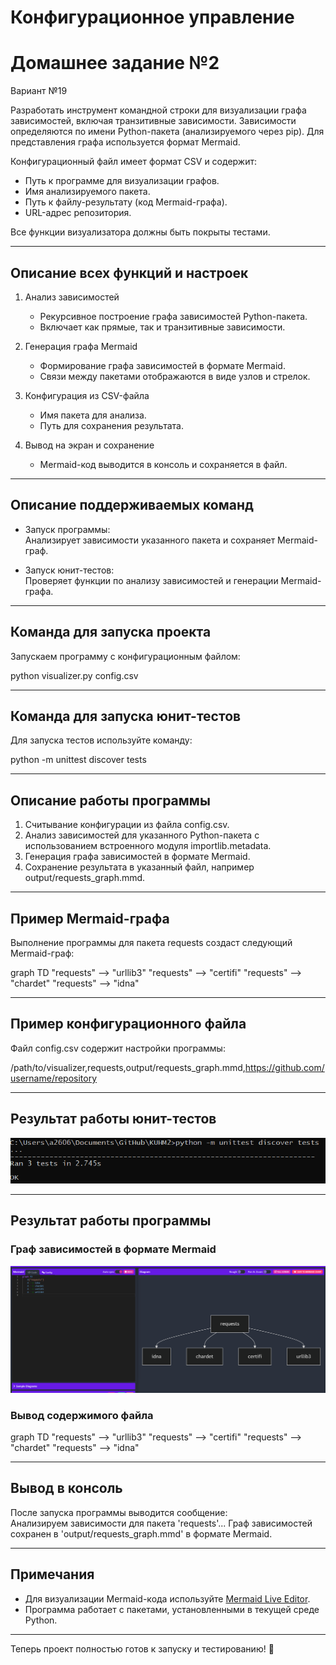 # Конфигурационное управление  

# Домашнее задание №2  

Вариант №19  

Разработать инструмент командной строки для визуализации графа зависимостей, включая транзитивные зависимости. Зависимости определяются по имени Python-пакета (анализируемого через pip). Для представления графа используется формат Mermaid.  

Конфигурационный файл имеет формат CSV и содержит:  
- Путь к программе для визуализации графов.  
- Имя анализируемого пакета.  
- Путь к файлу-результату (код Mermaid-графа).  
- URL-адрес репозитория.  

Все функции визуализатора должны быть покрыты тестами.  

---

## Описание всех функций и настроек  

1. Анализ зависимостей  
   - Рекурсивное построение графа зависимостей Python-пакета.  
   - Включает как прямые, так и транзитивные зависимости.  

2. Генерация графа Mermaid  
   - Формирование графа зависимостей в формате Mermaid.  
   - Связи между пакетами отображаются в виде узлов и стрелок.  

3. Конфигурация из CSV-файла  
   - Имя пакета для анализа.  
   - Путь для сохранения результата.  

4. Вывод на экран и сохранение  
   - Mermaid-код выводится в консоль и сохраняется в файл.  

---

## Описание поддерживаемых команд  

* Запуск программы:  
   Анализирует зависимости указанного пакета и сохраняет Mermaid-граф.  

* Запуск юнит-тестов:  
   Проверяет функции по анализу зависимостей и генерации Mermaid-графа.  

---

## Команда для запуска проекта  

Запускаем программу с конфигурационным файлом:  

python visualizer.py config.csv


---

## Команда для запуска юнит-тестов  

Для запуска тестов используйте команду:  

python -m unittest discover tests


---

## Описание работы программы  

1. Считывание конфигурации из файла config.csv.  
2. Анализ зависимостей для указанного Python-пакета с использованием встроенного модуля importlib.metadata.  
3. Генерация графа зависимостей в формате Mermaid.  
4. Сохранение результата в указанный файл, например output/requests_graph.mmd.  

---

## Пример Mermaid-графа  

Выполнение программы для пакета requests создаст следующий Mermaid-граф:  

graph TD
    "requests" --> "urllib3"
    "requests" --> "certifi"
    "requests" --> "chardet"
    "requests" --> "idna"


---

## Пример конфигурационного файла  

Файл config.csv содержит настройки программы:  

/path/to/visualizer,requests,output/requests_graph.mmd,https://github.com/username/repository


---

## Результат работы юнит-тестов  

![tests](https://github.com/Max-Jartie/KUHM2/blob/main/unitTest.png)  

---

## Результат работы программы  

### Граф зависимостей в формате Mermaid  
![mermaid](https://github.com/Max-Jartie/KUHM2/blob/main/graphA.png)  

### Вывод содержимого файла  
graph TD
    "requests" --> "urllib3"
    "requests" --> "certifi"
    "requests" --> "chardet"
    "requests" --> "idna"


---

## Вывод в консоль  

После запуска программы выводится сообщение:  
Анализируем зависимости для пакета 'requests'...
Граф зависимостей сохранен в 'output/requests_graph.mmd' в формате Mermaid.


--- 

## Примечания  
- Для визуализации Mermaid-кода используйте [Mermaid Live Editor](https://mermaid.live).  
- Программа работает с пакетами, установленными в текущей среде Python.  

---

Теперь проект полностью готов к запуску и тестированию! 🚀
